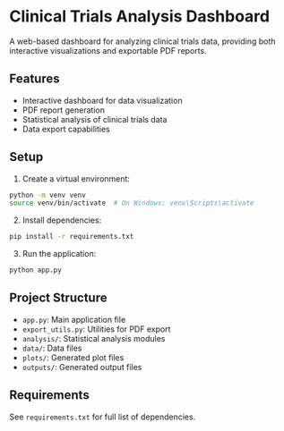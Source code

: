 # Clinical Trials Analysis Dashboard

A web-based dashboard for analyzing clinical trials data, providing both interactive visualizations and exportable PDF reports.

## Features

- Interactive dashboard for data visualization
- PDF report generation
- Statistical analysis of clinical trials data
- Data export capabilities

## Setup

1. Create a virtual environment:
```bash
python -m venv venv
source venv/bin/activate  # On Windows: venv\Scripts\activate
```

2. Install dependencies:
```bash
pip install -r requirements.txt
```

3. Run the application:
```bash
python app.py
```

## Project Structure

- `app.py`: Main application file
- `export_utils.py`: Utilities for PDF export
- `analysis/`: Statistical analysis modules
- `data/`: Data files
- `plots/`: Generated plot files
- `outputs/`: Generated output files

## Requirements

See `requirements.txt` for full list of dependencies. 